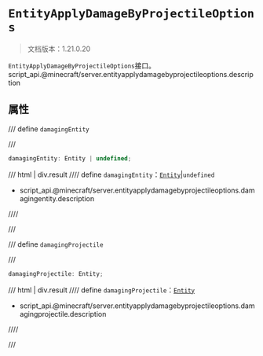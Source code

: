 # `EntityApplyDamageByProjectileOptions`

> 文档版本：1.21.0.20

`EntityApplyDamageByProjectileOptions`接口。script_api.@minecraft/server.entityapplydamagebyprojectileoptions.description

## 属性

/// define
`damagingEntity`


///

```js
damagingEntity: Entity | undefined;
```

/// html | div.result
//// define
`damagingEntity`：[`Entity`](./entity.md)|`undefined`

- script_api.@minecraft/server.entityapplydamagebyprojectileoptions.damagingentity.description


////

///


/// define
`damagingProjectile`


///

```js
damagingProjectile: Entity;
```

/// html | div.result
//// define
`damagingProjectile`：[`Entity`](./entity.md)

- script_api.@minecraft/server.entityapplydamagebyprojectileoptions.damagingprojectile.description


////

///

